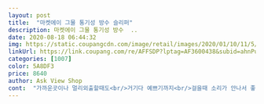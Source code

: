 ```yaml
---
layout: post 
title:  "마켓에이 그물 통기성 방수 슬리퍼" 
description: 마켓에이 그물 통기성 방수  ..
date: 2020-08-18 06:44:32 
img: https://static.coupangcdn.com/image/retail/images/2020/01/10/11/5/f9dbdd3d-e55a-4768-9539-78929f854a0e.jpg 
linkUrl: https://link.coupang.com/re/AFFSDP?lptag=AF3600438&subid=ahnPublicAsk&pageKey=1172754383&itemId=2150977136&vendorItemId=70149292149&traceid=V0-113-d2aacd12f3ddb6fc 
categories: [1007] 
color: 5A8DF3 
price: 8640 
author: Ask View Shop 
cont:  "가까운곳이나 멀리외출할때도<br/>거기다 예쁘기까지<br/>걸을때 소리가 안나서 좋아요<br/>다른 색도 사고픈데 사이즈가 없네요<br/>단 발볼이 넓으신분은 한치수<br/>딱딱하지안고 말랑말랑 해서 좋아요<br/>마찰력도 좋네요 욕실바닥에서도 안미끄러져요<br/>망설이신분들 적극 추천합니다<br/>발등이 살짝 조이는 느낌이 있네요<br/>발에 딱 붙어서 아무 소리도 나지않네요 말랑말랑하고<br/>사진하고 똑같이 예뻐요<br/>신발 너무 편하고 부드러워요<br/>원래 240 인데 245로 샀더니 편하고 좋아요<br/>월래 240 신는데<br/>이신발만 신을거같아요^^<br/>저는 발에살이없는 편인데<br/>집 실내화로 신으려고 구매했네요<br/>층간 소음용으로 집에서 신으려고 샀는데 진짜 딱이네요<br/>크게신어도 좋을거같아요<br/>한치수 크게 주문하라해서 245 신었더니 딱이네요<br/>" 
---
```

